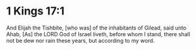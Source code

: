 # 1 Kings 17:1

And Elijah the Tishbite, [who was] of the inhabitants of Gilead, said unto Ahab, [As] the LORD God of Israel liveth, before whom I stand, there shall not be dew nor rain these years, but according to my word.